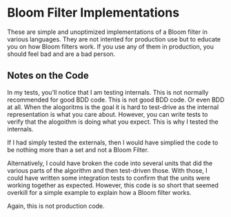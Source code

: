# Bloom Filter Implementations

These are simple and unoptimized implementations of a Bloom filter in various languages. They are not intented for production use but to educate you on how Bloom filters work. If you use any of them in production, you should feel bad and are a bad person.

## Notes on the Code

In my tests, you'll notice that I am testing internals. This is not normally recommended for good BDD code. This is not good BDD code. Or even BDD at all. When the alogoritms is the goal it is hard to test-drive as the internal representation is what you care about. However, you can write tests to verify that the alogoithm is doing what you expect. This is why I tested the internals.

If I had simply tested the externals, then I would have simplied the code to be nothing more than a set and not a Bloom Filter.

Alternatively, I could have broken the code into several units that did the various parts of the algorithm and then test-driven those. With those, I could have written some integration tests to confirm that the units were working together as expected. However, this code is so short that seemed overkill for a simple example to explain how a Bloom filter works.

Again, this is not production code.
